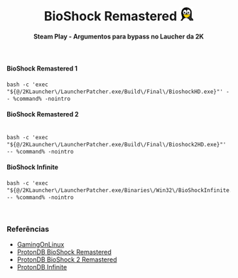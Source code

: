<br>
<h1 align="center"> BioShock Remastered <img width="30" height="" src="../assets/icons/linux.png"></h1>
<h4 align="center">Steam Play - Argumentos para bypass no Laucher da 2K</h4>
<br>

#### BioShock Remastered 1
~~~
bash -c 'exec "${@/2KLauncher\/LauncherPatcher.exe/Build\/Final\/BioshockHD.exe}"' -- %command% -nointro
~~~

#### BioShock Remastered 2
~~~

bash -c 'exec "${@/2KLauncher\/LauncherPatcher.exe/Build\/Final\/Bioshock2HD.exe}"' -- %command% -nointro
~~~

#### BioShock Infinite
~~~
bash -c 'exec "${@/2KLauncher\/LauncherPatcher.exe/Binaries\/Win32\/BioShockInfinite.exe}"' -- %command% -nointro
~~~

<br>

### Referências

- [GamingOnLinux](https://www.gamingonlinux.com/2022/09/various-bioshock-games-get-a-2k-launcher-calling-it-a-quality-of-life-update/)
- [ProtonDB BioShock Remastered](https://www.protondb.com/app/409710)
- [ProtonDB BioShock 2 Remastered](https://www.protondb.com/app/409720)
- [ProtonDB Infinite](https://www.protondb.com/app/8870)

<br><br><br>